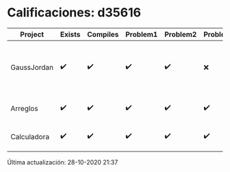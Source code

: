 # Calificaciones: d35616
|Project|Exists|Compiles|Problem1|Problem2|Problem3|Extra|Grade|CommitHash|CommitDate|CheckDate|DueDate|Comments|
|-|-|-|-|-|-|-|-|-|-|-|-|-|
|GaussJordan|✔️|✔️|✔️|✔️|❌|✔️|10.0|d700451adeb401719e13a286ea1c40d8e599f182|28-10-2020 18:42:49|28-10-2020 21:35:53|29-10-2020 21:00:00|//No avisa al usuario que el sistema no tiene solución/|
|Arreglos|✔️|✔️|✔️|✔️|✔️|✔️|10.0|d6ba5d7de7d5c3078aa84a6c916dd4cad510c23c|20-10-2020 11:32:04|27-10-2020 22:24:53|22-10-2020 21:00:00|///|
|Calculadora|✔️|✔️|✔️|✔️|✔️|❌|10.0|02aab6ddd9e3fc2a91f84970dd1a59ce8c4ba563|11-10-2020 20:51:50|15-10-2020 21:24:17|15-10-2020 21:00:00|No evita la división entre cero|

Última actualización: 28-10-2020 21:37